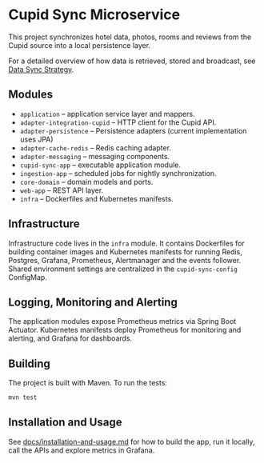 # Cupid Sync Microservice

This project synchronizes hotel data, photos, rooms and reviews from the Cupid source into a local persistence layer.

For a detailed overview of how data is retrieved, stored and broadcast, see [Data Sync Strategy](docs/data-sync-strategy.md).

## Modules
- `application` – application service layer and mappers.
- `adapter-integration-cupid` – HTTP client for the Cupid API.
- `adapter-persistence` – Persistence adapters (current implementation uses JPA)
- `adapter-cache-redis` – Redis caching adapter.
- `adapter-messaging` – messaging components.
- `cupid-sync-app` – executable application module.
- `ingestion-app` – scheduled jobs for nightly synchronization.
- `core-domain` – domain models and ports.
- `web-app` – REST API layer.
- `infra` – Dockerfiles and Kubernetes manifests.

## Infrastructure
Infrastructure code lives in the `infra` module. It contains Dockerfiles for building container images and Kubernetes manifests for running Redis, Postgres, Grafana, Prometheus, Alertmanager and the events follower. Shared environment settings are centralized in the `cupid-sync-config` ConfigMap.

## Logging, Monitoring and Alerting
The application modules expose Prometheus metrics via Spring Boot Actuator. Kubernetes manifests deploy Prometheus for monitoring and alerting, and Grafana for dashboards.

## Building
The project is built with Maven. To run the tests:

```bash
mvn test
```


## Installation and Usage
See [docs/installation-and-usage.md](docs/installation-and-usage.md) for how to build the app, run it locally, call the APIs and explore metrics in Grafana.

